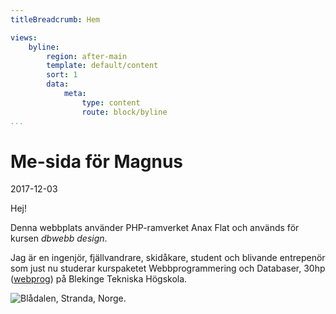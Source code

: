 ```yaml
---
titleBreadcrumb: Hem

views:
    byline:
        region: after-main
        template: default/content
        sort: 1
        data:
            meta:
                type: content
                route: block/byline
...
```


Me-sida för Magnus
==================

2017-12-03

Hej!

Denna webbplats använder PHP-ramverket Anax Flat och används för kursen *dbwebb design*.

Jag är en ingenjör, fjällvandrare, skidåkare, student och blivande entrepenör som just nu studerar kurspaketet Webbprogrammering och Databaser, 30hp ([webprog](https://dbwebb.se/utbildning/webbprogrammering-och-databaser-30hp)) på Blekinge Tekniska Högskola.

![Blådalen, Stranda, Norge](img/Bladalen.jpg).
